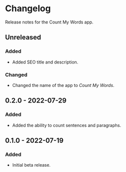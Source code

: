 # Changelog

Release notes for the Count My Words app.



## Unreleased

### Added
- Added SEO title and description.

### Changed
- Changed the name of the app to *Count My Words*.



## 0.2.0 - 2022-07-29

### Added
- Added the ability to count sentences and paragraphs.



## 0.1.0 - 2022-07-19

### Added
- Initial beta release.
